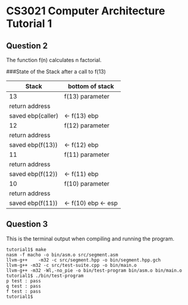 CS3021 Computer Architecture Tutorial 1
====================

Question 2
---------------------

The function f(n) calculates n factorial.

###State of the Stack after a call to f(13)

Stack							|bottom of stack
------------------|------------------
13								|f(13) parameter
return address		|
saved ebp(caller)	|<- f(13) ebp
12								|f(12) parameter
return address		|
saved ebp(f(13))	|<- f(12) ebp
11								|f(11) parameter
return address		|
saved ebp(f(12))	|<- f(11) ebp
10								|f(10) parameter
return address		|
saved ebp(f(11))	|<- f(10) ebp <- esp

Question 3
---------------------

This is the terminal output when compiling and running the program.

```
tutorial1$ make
nasm -f macho -o bin/asm.o src/segment.asm
llvm-g++	-m32 -c src/segment.hpp -o bin/segment.hpp.gch
llvm-g++ -m32 -c src/test-suite.cpp -o bin/main.o
llvm-g++ -m32 -Wl,-no_pie -o bin/test-program bin/asm.o bin/main.o
tutorial1$ ./bin/test-program
p test : pass
q test : pass
f test : pass
tutorial1$
```